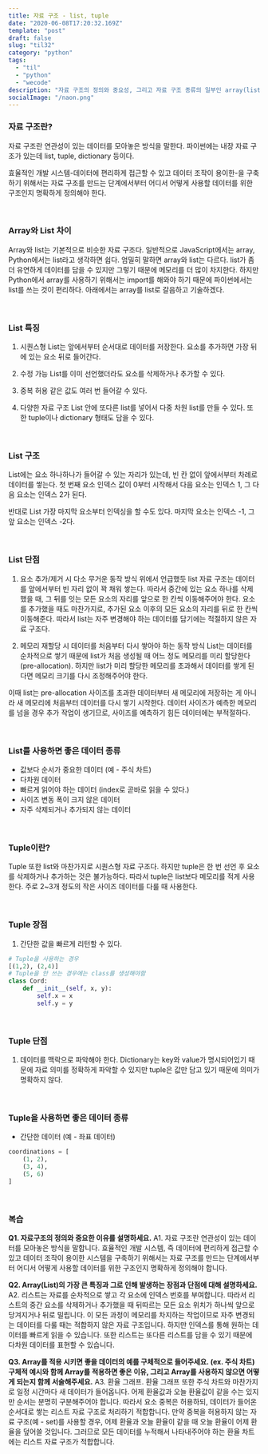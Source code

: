 ```yaml
---
title: 자료 구조 - list, tuple
date: "2020-06-08T17:20:32.169Z"
template: "post"
draft: false
slug: "til32"
category: "python"
tags:
  - "til"
  - "python"
  - "wecode"
description: "자료 구조의 정의와 중요성, 그리고 자료 구조 종류의 일부인 array(list)와 tuple에 대해서 알아본다."
socialImage: "/naon.png"
---
```


### 자료 구조란?
자료 구조란 연관성이 있는 데이터를 모아놓은 방식을 말한다. 파이썬에는 내장 자료 구조가 있는데 list, tuple, dictionary 등이다.

효율적인 개발 시스템-데이터에 편리하게 접근할 수 있고 데이터 조작이 용이한-을 구축하기 위해서는 자료 구조를 만드는 단계에서부터 어디서 어떻게 사용할 데이터를 위한 구조인지 명확하게 정의해야 한다.

<br>

### Array와 List 차이
Array와 list는 기본적으로 비슷한 자료 구조다. 일반적으로 JavaScript에서는 array, Python에서는 list라고 생각하면 쉽다. 엄밀히 말하면 array와 list는 다르다. list가 좀 더 유연하게 데이터를 담을 수 있지만 그렇기 때문에 메모리를 더 많이 차지한다. 하지만 Python에서 array를 사용하기 위해서는 import를 해와야 하기 때문에 파이썬에서는 list를 쓰는 것이 편리하다. 아래에서는 array를 list로 갈음하고 기술하겠다.

<br>

### List 특징
1. 시퀀스형
List는 앞에서부터 순서대로 데이터를 저장한다. 요소를 추가하면 가장 뒤에 있는 요소 뒤로 들어간다.

2. 수정 가능
List를 이미 선언했더라도 요소를 삭제하거나 추가할 수 있다.

3. 중복 허용
같은 값도 여러 번 들어갈 수 있다.

4. 다양한 자료 구조
List 안에 또다른 list를 넣어서 다중 차원 list를 만들 수 있다. 또한 tuple이나 dictionary 형태도 담을 수 있다.

<br>

### List 구조
List에는 요소 하나하나가 들어갈 수 있는 자리가 있는데, 빈 칸 없이 앞에서부터 차례로 데이터를 쌓는다. 첫 번째 요소 인덱스 값이 0부터 시작해서 다음 요소는 인덱스 1, 그 다음 요소는 인덱스 2가 된다.

반대로 List 가장 마지막 요소부터 인덱싱을 할 수도 있다. 마지막 요소는 인덱스 -1, 그 앞 요소는 인덱스 -2다.

<br>

### List 단점
1. 요소 추가/제거 시 다소 무거운 동작 방식
위에서 언급했듯 list 자료 구조는 데이터를 앞에서부터 빈 자리 없이 꽉 채워 쌓는다. 따라서 중간에 있는 요소 하나를 삭제했을 때, 그 뒤를 잇는 모든 요소의 자리를 앞으로 한 칸씩 이동해주어야 한다. 요소를 추가했을 때도 마찬가지로, 추가된 요소 이후의 모든 요소의 자리를 뒤로 한 칸씩 이동해준다. 따라서 list는 자주 변경해야 하는 데이터를 담기에는 적절하지 않은 자료 구조다.

2. 메모리 재할당 시 데이터를 처음부터 다시 쌓아야 하는 동작 방식
List는 데이터를 순차적으로 쌓기 때문에 list가 처음 생성될 때 어느 정도 메모리를 미리 할당한다(pre-allocation). 하지만 list가 미리 할당한 메모리를 초과해서 데이터를 쌓게 된다면 메모리 크기를 다시 조정해주어야 한다.

이때 list는 pre-allocation 사이즈를 초과한 데이터부터 새 메모리에 저장하는 게 아니라 새 메모리에 처음부터 데이터를 다시 쌓기 시작한다. 데이터 사이즈가 예측한 메모리를 넘을 경우 추가 작업이 생기므로, 사이즈를 예측하기 힘든 데이터에는 부적절하다.

<br>

### List를 사용하면 좋은 데이터 종류
- 값보다 순서가 중요한 데이터 (예 - 주식 차트)
- 다차원 데이터
- 빠르게 읽어야 하는 데이터 (index로 곧바로 읽을 수 있다.)
- 사이즈 변동 폭이 크지 않은 데이터
- 자주 삭제되거나 추가되지 않는 데이터

<br>

### Tuple이란?
Tuple 또한 list와 마찬가지로 시퀀스형 자료 구조다. 하지만 tuple은 한 번 선언 후 요소를 삭제하거나 추가하는 것은 불가능하다. 따라서 tuple은 list보다 메모리를 적게 사용한다. 주로 2~3개 정도의 작은 사이즈 데이터를 다룰 때 사용한다.

<br>

### Tuple 장점
1. 간단한 값을 빠르게 리턴할 수 있다.
```python
# Tuple을 사용하는 경우
[(1,2), (2,4)]
# Tuple을 안 쓰는 경우에는 class를 생성해야함
class Cord:
	def __init__(self, x, y):
		self.x = x
		self.y = y
```

<br>

### Tuple 단점
1. 데이터를 맥락으로 파악해야 한다.
Dictionary는 key와 value가 명시되어있기 때문에 자료 의미를 정확하게 파악할 수 있지만 tuple은 값만 담고 있기 때문에 의미가 명확하지 않다.

<br>

### Tuple을 사용하면 좋은 데이터 종류
- 간단한 데이터 (예 - 좌표 데이터)
```python
coordinations = [
    (1, 2),
    (3, 4),
    (5, 6)
]
```

<br>

### 복습
**Q1. 자료구조의 정의와 중요한 이유를 설명하세요.**
A1. 자료 구조란 연관성이 있는 데이터를 모아놓은 방식을 말합니다. 효율적인 개발 시스템, 즉 데이터에 편리하게 접근할 수 있고 데이터 조작이 용이한 시스템을 구축하기 위해서는 자료 구조를 만드는 단계에서부터 어디서 어떻게 사용할 데이터를 위한 구조인지 명확하게 정의해야 합니다.

**Q2. Array(List)의 가장 큰 특징과 그로 인해 발생하는 장점과 단점에 대해 설명하세요.**
A2. 리스트는 자료를 순차적으로 쌓고 각 요소에 인덱스 번호를 부여합니다. 따라서 리스트의 중간 요소를 삭제하거나 추가했을 때 뒤따르는 모든 요소 위치가 하나씩 앞으로 당겨지거나 뒤로 밀립니다. 이 모든 과정이 메모리를 차지하는 작업이므로 자주 변경되는 데이터를 다룰 때는 적합하지 않은 자료 구조입니다. 하지만 인덱스를 통해 원하는 데이터를 빠르게 읽을 수 있습니다. 또한 리스트는 또다른 리스트를 담을 수 있기 때문에 다차원 데이터를 표현할 수 있습니다.

**Q3. Array를 적용 시키면 좋을 데이터의 예를 구체적으로 들어주세요. (ex. 주식 차트) 구체적 예시와 함께 Array를 적용하면 좋은 이유, 그리고 Array를 사용하지 않으면 어떻게 되는지 함께 서술해주세요.**
A3. 환율 그래프. 환율 그래프 또한 주식 차트와 마찬가지로 일정 시간마다 새 데이터가 들어옵니다. 어제 환율값과 오늘 환율값이 같을 수는 있지만 순서는 분명히 구분해주어야 합니다. 따라서 요소 중복은 허용하되, 데이터가 들어온 순서대로 쌓는 리스트 자료 구조로 처리하기 적합합니다. 만약 중복을 허용하지 않는 자료 구조(예 - set)를 사용할 경우, 어제 환율과 오늘 환율이 같을 때 오늘 환율이 어제 환율을 덮어쓸 것입니다. 그러므로 모든 데이터를 누적해서 나타내주어야 하는 환율 차트에는 리스트 자료 구조가 적합합니다.